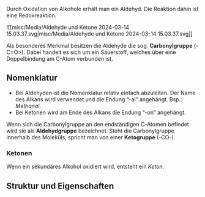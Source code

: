 Durch Oxidation von Alkohole erhält man ein Aldehyd. Die Reaktion dahin ist eine Redoxreaktion.

![[misc/Media/Aldehyde und Ketone 2024-03-14 15.03.37.svg|misc/Media/Aldehyde und Ketone 2024-03-14 15.03.37.svg]]


Als besonderes Merkmal besitzen die Aldehyde die sog. **Carbonylgruppe** (-C=O>). Dabei handelt es sich um ein Sauerstoff, welches über eine Doppelbindung am C-Atom verbunden ist. 

## Nomenklatur 

- Bei Aldehyden ist die  Nomenklatur relativ einfach abzuleiten. Der Name des Alkans wird verwendet und die Endung “-al” angehängt. Bsp.: *Methanal*. 
- Bei Ketonen wird am Ende des Alkans die Endung “-on” angehängt.  

Wenn sich die Carbonylgruppe an den endständigen C-Atomen befindet wird sie als **Aldehydgruppe** bezeichnet. Steht die Carbonylgruppe innerhalb des Moleküls, spricht man von einer **Ketogruppe** (-CO-).


### Ketonen 
Wenn ein sekundäres Alkohol oxidiert wird, entsteht ein *Keton*.

## Struktur und Eigenschaften 
